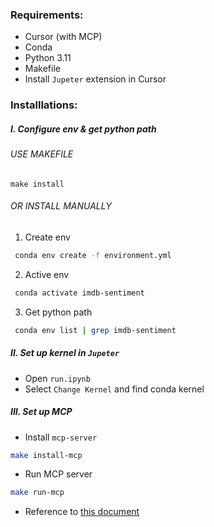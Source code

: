 ### Requirements:

- Cursor (with MCP)
- Conda
- Python 3.11
- Makefile
- Install `Jupeter` extension in Cursor

### Installlations:

##### I. Configure env & get python path

###### USE MAKEFILE

```
make install
```

###### OR INSTALL MANUALLY

1. Create env

```bash
 conda env create -f environment.yml
```

2. Active env

```bash
 conda activate imdb-sentiment
```

3. Get python path

```bash
 conda env list | grep imdb-sentiment
```

##### II. Set up kernel in `Jupeter`

- Open `run.ipynb`
- Select `Change Kernel` and find conda kernel

##### III. Set up MCP

- Install `mcp-server`

```bash
make install-mcp
```

- Run MCP server

```bash
make run-mcp
```

- Reference to [this document](https://github.com/jbeno/cursor-notebook-mcp)
